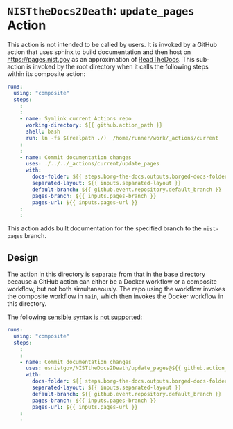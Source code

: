 # `NISTtheDocs2Death`: `update_pages` Action

This action is not intended to be called by users.  It is invoked by a
GitHub action that uses sphinx to build documentation and then host on
<https://pages.nist.gov> as an approximation of
[ReadTheDocs](https://readthedocs.org).  This sub-action is invoked by the
root directory when it calls the following steps within its composite
action:

```yaml
runs:
  using: "composite"
  steps:
    :
    :
    - name: Symlink current Actions repo
      working-directory: ${{ github.action_path }}
      shell: bash
      run: ln -fs $(realpath ./)  /home/runner/work/_actions/current
    :
    :
    - name: Commit documentation changes
      uses: ./../../_actions/current/update_pages
      with:
        docs-folder: ${{ steps.borg-the-docs.outputs.borged-docs-folder }}
        separated-layout: ${{ inputs.separated-layout }}
        default-branch: ${{ github.event.repository.default_branch }}
        pages-branch: ${{ inputs.pages-branch }}
        pages-url: ${{ inputs.pages-url }}
    :
    :
```

This action adds built documentation for the specified branch to the `nist-pages`
branch.

## Design

The action in this directory is separate from that in the base directory
because a GitHub action can either be a Docker workflow or a composite
workflow, but not both simultaneously.  The repo using the workflow invokes
the composite workflow in `main`, which then invokes the Docker workflow in
this directory.

The following [sensible syntax is not
supported](https://github.com/orgs/community/discussions/41927):

```yaml
runs:
  using: "composite"
  steps:
    :
    :
    - name: Commit documentation changes
      uses: usnistgov/NISTtheDocs2Death/update_pages@${{ github.action_ref }}
      with:
        docs-folder: ${{ steps.borg-the-docs.outputs.borged-docs-folder }}
        separated-layout: ${{ inputs.separated-layout }}
        default-branch: ${{ github.event.repository.default_branch }}
        pages-branch: ${{ inputs.pages-branch }}
        pages-url: ${{ inputs.pages-url }}
    :
    :
```
